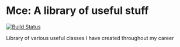Mce: A library of useful stuff
===
[![Build Status](https://travis-ci.org/mceldeen/mce.png?branch=monad)](https://travis-ci.org/mceldeen/mce)

Library of various useful classes I have created throughout my career
